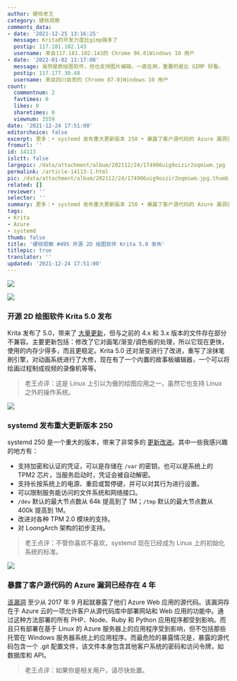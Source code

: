 ```yaml
---
author: 硬核老王
category: 硬核观察
comments_data:
- date: '2021-12-25 13:16:25'
  message: Krita的开发力度比gimp强多了
  postip: 117.181.102.143
  username: 来自117.181.102.143的 Chrome 96.0|Windows 10 用户
- date: '2022-01-02 11:17:08'
  message: 虽然是款绘图软件，但也支持图片编辑，一直在用，重要的是比 GIMP 好看。
  postip: 117.177.30.48
  username: 来自四川自贡的 Chrome 87.0|Windows 10 用户
count:
  commentnum: 2
  favtimes: 0
  likes: 0
  sharetimes: 0
  viewnum: 3559
date: '2021-12-24 17:51:00'
editorchoice: false
excerpt: 更多：• systemd 发布重大更新版本 250 • 暴露了客户源代码的 Azure 漏洞已经存在 4 年
fromurl: ''
id: 14113
islctt: false
largepic: /data/attachment/album/202112/24/174906uig9oizir2oqmiwm.jpg
permalink: /article-14113-1.html
pic: /data/attachment/album/202112/24/174906uig9oizir2oqmiwm.jpg.thumb.jpg
related: []
reviewer: ''
selector: ''
summary: 更多：• systemd 发布重大更新版本 250 • 暴露了客户源代码的 Azure 漏洞已经存在 4 年
tags:
- Krita
- Azure
- systemd
thumb: false
title: '硬核观察 #495 开源 2D 绘图软件 Krita 5.0 发布'
titlepic: true
translator: ''
updated: '2021-12-24 17:51:00'
---
```


![](/data/attachment/album/202112/24/174906uig9oizir2oqmiwm.jpg)


![](/data/attachment/album/202112/24/174917in1p8yvf741ips17.jpg)


### 开源 2D 绘图软件 Krita 5.0 发布


Krita 发布了 5.0，带来了 [大量更新](https://krita.org/en/krita-5-0-release-notes/)，但与之前的 4.x 和 3.x 版本的文件存在部分不兼容。主要更新包括：修改了它对画笔/渐变/调色板的处理，所以它现在更快，使用的内存少得多，而且更稳定。Krita 5.0 还对渐变进行了改进，重写了涂抹笔刷引擎，对动画系统进行了大修，现在有了一个内置的故事板编辑器，一个可以将绘画过程制成视频的录像机等等。



> 
> 老王点评：这是 Linux 上引以为傲的绘图应用之一，虽然它也支持 Linux 之外的操作系统。
> 
> 
> 


![](/data/attachment/album/202112/24/174931jqdtpf6ya8pp2jyy.jpg)


### systemd 发布重大更新版本 250


systemd 250 是一个重大的版本，带来了非常多的 [更新改进](https://github.com/systemd/systemd/blob/main/NEWS)。其中一些我感兴趣的地方有：


* 支持加密和认证的凭证，可以是存储在 `/var` 的密钥，也可以是系统上的 TPM2 芯片，当服务启动时，凭证会被自动解密。
* 支持长按系统上的电源、重启或暂停键，并可以对其行为进行设置。
* 可以限制服务能访问的文件系统和网络接口。
* `/dev` 默认的最大节点数从 64k 提高到了 1M；`/tmp` 默认的最大节点数从 400k 提高到 1M。
* 改进对各种 TPM 2.0 模块的支持。
* 对 LoongArch 架构的初步支持。



> 
> 老王点评：不管你喜欢不喜欢，systemd 现在已经成为 Linux 上的初始化系统的标准。
> 
> 
> 


![](/data/attachment/album/202112/24/174947gnnwn5cgzxww9fn5.jpg)


### 暴露了客户源代码的 Azure 漏洞已经存在 4 年


[该漏洞](https://therecord.media/microsoft-notifies-customers-of-azure-bug-that-exposed-their-source-code/) 至少从 2017 年 9 月起就暴露了他们 Azure Web 应用的源代码。该漏洞存在于 Azure 云的一项允许客户从源代码库中部署网站和 Web 应用的功能中。通过这种方法部署的所有 PHP、Node、Ruby 和 Python 应用程序都受到影响。而且只有部署在基于 Linux 的 Azure 服务器上的应用程序受到影响，但不包括那些托管在 Windows 服务器系统上的应用程序。而最危险的暴露情况是，暴露的源代码包含一个 .git 配置文件，该文件本身包含其他客户系统的密码和访问令牌，如数据库和 API。



> 
> 老王点评：如果你是相关用户，请尽快处置。
> 
> 
>
